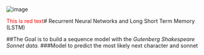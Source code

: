 ![image](https://github.com/user-attachments/assets/8ab054ea-d9bd-4e2e-9c08-4ea64cc6a5f4)

<span style="color:red">This is red text</span># Recurrent Neural Networks and Long Short Term Memory (LSTM)

##The Goal is to build a sequence model with the 
*Gutenberg Shakespeare Sonnet data.*
###Model to predict the most likely next character and sonnet
